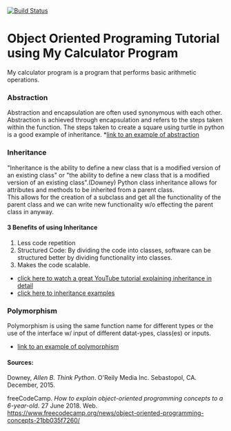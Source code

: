 [![Build Status](https://travis-ci.com/njitsuarez/OOP.svg?branch=master)](https://travis-ci.com/njitsuarez/OOP.svg?branch=master)


# Object Oriented Programing Tutorial using My Calculator Program
My calculator program is a program that performs basic arithmetic operations.

### Abstraction
Abstraction and encapsulation are often used synonymous with each other. 
Abstraction is achieved through encapsulation and refers to the steps taken within the function.
The steps taken to create a square using turtle in python is a good example of inheritance.
*[link to an example of abstraction](https://github.com/njitsuarez/OOP/blob/master/DrawSquare/DrawSquare.py)

### Inheritance
"Inheritance is the ability to define a new class that is a modified version
of an existing class" or "the ability to define a new class that is a modified version of an existing
class".(Downey)
Python class inheritance allows for attributes and methods to be inherited from a parent class.  
This allows for the creation of a subclass and get all the functionality of the parent class and we can write new functionality w/o effecting the parent class in anyway.
#### 3 Benefits of using Inheritance
1.  Less code repetition
1. Structured Code: By dividing the code into classes, software can be structured better by dividing functionality into classes.
1. Makes the code scalable.
* [click here to watch a great YouTube tutorial explaining inheritance in detail](https://www.youtube.com/watch?v=RSl87lqOXDE)
* [click here to inheritance examples](https://github.com/njitsuarez/OOP/tree/master/Inheritance)

### Polymorphism
Polymorphism is using the same function name for different types or the use of the interface 
w/ input of different datat-ypes, class(es) or inputs.
* [link to an example of polymorphism](https://github.com/njitsuarez/OOP/tree/master/Polymorphism)

#### Sources:
Downey, _Allen B. Think Python_. O'Reily Media Inc. Sebastopol, CA. December, 2015. 

freeCodeCamp. _How to explain object-oriented programming concepts to a 6-year-old_.
27 June 2018. Web. https://www.freecodecamp.org/news/object-oriented-programming-concepts-21bb035f7260/